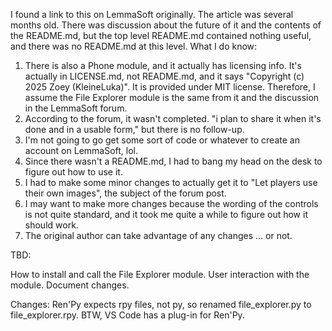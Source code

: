 I found a link to this on LemmaSoft originally. The article was several months old. There was discussion about the future of it and the contents of the README.md, but the top level README.md contained nothing useful, and there was no README.md at this level.
What I do know:
1. There is also a Phone module, and it actually has licensing info. It's actually in LICENSE.md, not README.md, and it says "Copyright (c) 2025 Zoey (KleineLuka)". It is provided under MIT license. Therefore, I assume the File Explorer module is the same from it and the discussion in the LemmaSoft forum.
2. According to the forum, it wasn't completed. "i plan to share it when it's done and in a usable form," but there is no follow-up.
3. I'm not going to go get some sort of code or whatever to create an account on LemmaSoft, lol.
4. Since there wasn't a README.md, I had to bang my head on the desk to figure out how to use it.
5. I had to make some minor changes to actually get it to "Let players use their own images", the subject of the forum post.
6. I may want to make more changes because the wording of the controls is not quite standard, and it took me quite a while to figure out how it should work.
7. The original author can take advantage of any changes ... or not.

TBD:

How to install and call the File Explorer module.
User interaction with the module.
Document changes.

Changes:
Ren'Py expects rpy files, not py, so renamed file_explorer.py to file_explorer.rpy. BTW, VS Code has a plug-in for Ren'Py.
